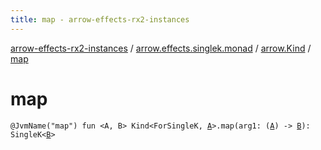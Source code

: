 ```yaml
---
title: map - arrow-effects-rx2-instances
---
```


[arrow-effects-rx2-instances](../../index.html) / [arrow.effects.singlek.monad](../index.html) / [arrow.Kind](index.html) / [map](./map.html)

# map

`@JvmName("map") fun <A, B> Kind<ForSingleK, `[`A`](map.html#A)`>.map(arg1: (`[`A`](map.html#A)`) -> `[`B`](map.html#B)`): SingleK<`[`B`](map.html#B)`>`